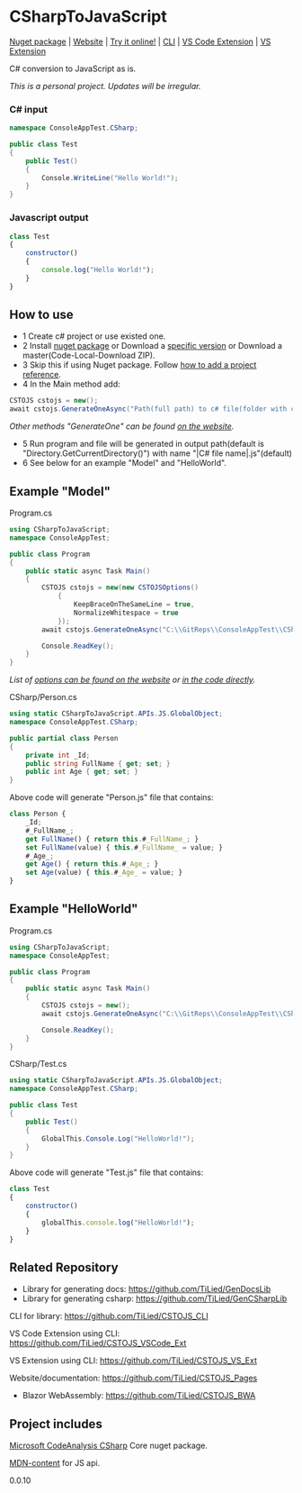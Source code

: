 # CSharpToJavaScript
[Nuget package](https://www.nuget.org/packages/CSharpToJavaScript/)  | [Website](https://tilied.github.io/CSTOJS_Pages/) | [Try it online!](https://tilied.github.io/CSTOJS_Pages/BWA/) | [CLI](https://github.com/TiLied/CSTOJS_CLI) | [VS Code Extension](https://marketplace.visualstudio.com/items?itemName=tilied.cstojs-vscode-ext) | [VS Extension](https://marketplace.visualstudio.com/items?itemName=tilied.cstojs-vs-ext)

C# conversion to JavaScript as is.

*This is a personal project. Updates will be irregular.*

### C# input
```csharp
namespace ConsoleAppTest.CSharp;

public class Test							
{
	public Test()
	{
		Console.WriteLine("Hello World!");
	}
}
```
### Javascript output
```javascript
class Test
{
	constructor()
	{
		console.log("Hello World!");
	}
}
```



## How to use
- 1 Create c# project or use existed one.
- 2 Install [nuget package](https://www.nuget.org/packages/CSharpToJavaScript/) or Download a [specific version](https://github.com/TiLied/CSharpToJavaScript/releases) or Download a master(Code-Local-Download ZIP).
- 3 Skip this if using Nuget package. Follow [how to add a project reference](https://learn.microsoft.com/en-us/dotnet/core/tutorials/library-with-visual-studio?pivots=dotnet-7-0#add-a-project-reference).
- 4 In the Main method add:
```csharp
CSTOJS cstojs = new();
await cstojs.GenerateOneAsync("Path(full path) to c# file(folder with c# files)");
```
*Other methods "GenerateOne" can be found [on the website](https://tilied.github.io/CSTOJS_Pages/api/CSharpToJavaScript.CSTOJS.html#methods).*
- 5 Run program and file will be generated in output path(default is "Directory.GetCurrentDirectory()") with name "|C# file name|.js"(default)
- 6 See below for an example "Model" and "HelloWorld".

## Example "Model"
Program.cs
```csharp
using CSharpToJavaScript;
namespace ConsoleAppTest;

public class Program
{
	public static async Task Main()
	{
		CSTOJS cstojs = new(new CSTOJSOptions() 
			{ 
				KeepBraceOnTheSameLine = true,
				NormalizeWhitespace = true
			});
		await cstojs.GenerateOneAsync("C:\\GitReps\\ConsoleAppTest\\CSharp\\Person.cs");

		Console.ReadKey();
	}
}
```
*List of [options can be found on the website](https://tilied.github.io/CSTOJS_Pages/api/CSharpToJavaScript.CSTOJSOptions.html) or [in the code directly](https://github.com/TiLied/CSharpToJavaScript/blob/master/CSharpToJavaScript/CSTOJSOptions.cs).*

CSharp/Person.cs
```csharp
using static CSharpToJavaScript.APIs.JS.GlobalObject;
namespace ConsoleAppTest.CSharp;

public partial class Person
{
    private int _Id;
    public string FullName { get; set; }
    public int Age { get; set; }
}
```
Above code will generate "Person.js" file that contains:
```javascript
class Person {
    _Id;
    #_FullName_;
    get FullName() { return this.#_FullName_; } 
    set FullName(value) { this.#_FullName_ = value; }
    #_Age_;
    get Age() { return this.#_Age_; } 
    set Age(value) { this.#_Age_ = value; }
}
```

## Example "HelloWorld"
Program.cs
```csharp
using CSharpToJavaScript;
namespace ConsoleAppTest;

public class Program
{
	public static async Task Main()
	{
		CSTOJS cstojs = new();
		await cstojs.GenerateOneAsync("C:\\GitReps\\ConsoleAppTest\\CSharp\\Test.cs");

		Console.ReadKey();
	}
}
```
CSharp/Test.cs
```csharp
using static CSharpToJavaScript.APIs.JS.GlobalObject;
namespace ConsoleAppTest.CSharp;

public class Test
{
	public Test()
	{
		GlobalThis.Console.Log("HelloWorld!");
	}
}
```
Above code will generate "Test.js" file that contains:
```javascript
class Test
{
	constructor()
 	{
   		globalThis.console.log("HelloWorld!");
 	}
}
```

## Related Repository 
- Library for generating docs: https://github.com/TiLied/GenDocsLib
- Library for generating csharp: https://github.com/TiLied/GenCSharpLib

CLI for library: https://github.com/TiLied/CSTOJS_CLI

VS Code Extension using CLI: https://github.com/TiLied/CSTOJS_VSCode_Ext

VS Extension using CLI: https://github.com/TiLied/CSTOJS_VS_Ext

Website/documentation: https://github.com/TiLied/CSTOJS_Pages
- Blazor WebAssembly: https://github.com/TiLied/CSTOJS_BWA

## Project includes
[Microsoft CodeAnalysis CSharp](https://www.nuget.org/packages/Microsoft.CodeAnalysis.CSharp/) Core nuget package.

[MDN-content](https://github.com/mdn/content) for JS api.


<VersionPrefix>0.0.10</VersionPrefix>
